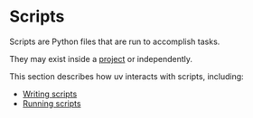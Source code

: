 # Scripts

Scripts are Python files that are run to accomplish tasks.

They may exist inside a [project](../projects/index.md) or independently.

This section describes how uv interacts with scripts, including:

- [Writing scripts](writing-scripts.md)
- [Running scripts](running-scripts.md)
